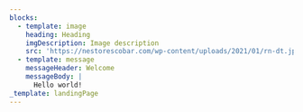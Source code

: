 ```yaml
---
blocks:
  - template: image
    heading: Heading
    imgDescription: Image description
    src: 'https://nestorescobar.com/wp-content/uploads/2021/01/rn-dt.jpg'
  - template: message
    messageHeader: Welcome
    messageBody: |
      Hello world!
_template: landingPage
---
```


